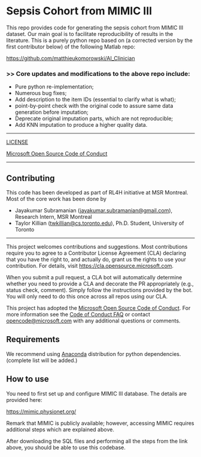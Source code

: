 # Sepsis Cohort from MIMIC III

This repo provides code for generating the sepsis cohort from MIMIC III dataset. Our main goal is to facilitate reproducibility of results in the literature. This is a purely python repo based on (a corrected version by the first contributor below) of the following Matlab repo:

https://github.com/matthieukomorowski/AI_Clinician

### >> Core updates and modifications to the above repo include:

- Pure python re-implementation;
- Numerous bug fixes;
- Add description to the item IDs (essential to clarify what is what);
- point-by-point check with the original code to assure same data generation before imputation; 
- Deprecate original imputation parts, which are not reproducible;
- Add KNN imputation to produce a higher quality data.

---

[LICENSE](https://github.com/microsoft/mimic_sepsis/blob/master/LICENSE)



[Microsoft Open Source Code of Conduct](https://opensource.microsoft.com/codeofconduct)

---

## Contributing

This code has been developed as part of RL4H initiative at MSR Montreal. Most of the core work has been done by

- Jayakumar Subramanian (jayakumar.subramanian@gmail.com), Research Intern, MSR Montreal
- Taylor Killian (twkillian@cs.toronto.edu), Ph.D. Student, University of Toronto

---

This project welcomes contributions and suggestions.  Most contributions require you to agree to a
Contributor License Agreement (CLA) declaring that you have the right to, and actually do, grant us
the rights to use your contribution. For details, visit https://cla.opensource.microsoft.com.

When you submit a pull request, a CLA bot will automatically determine whether you need to provide
a CLA and decorate the PR appropriately (e.g., status check, comment). Simply follow the instructions
provided by the bot. You will only need to do this once across all repos using our CLA.

This project has adopted the [Microsoft Open Source Code of Conduct](https://opensource.microsoft.com/codeofconduct/).
For more information see the [Code of Conduct FAQ](https://opensource.microsoft.com/codeofconduct/faq/) or
contact [opencode@microsoft.com](mailto:opencode@microsoft.com) with any additional questions or comments.

## Requirements

We recommend using [Anaconda](https://docs.anaconda.com/anaconda/install/) distribution for python dependencies. (complete list will be added.)


## How to use

You need to first set up and configure MIMIC III database. The details are provided here:

https://mimic.physionet.org/

Remark that MIMIC is publicly available; however, accessing MIMIC requires additional steps which are explained above. 

After downloading the SQL files and performing all the steps from the link above, you should be able to use this codebase. 
